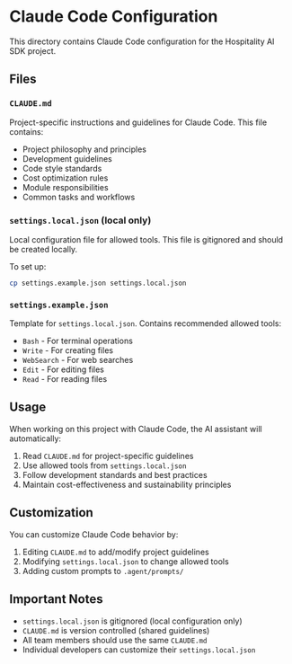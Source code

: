 # Claude Code Configuration

This directory contains Claude Code configuration for the Hospitality AI SDK project.

## Files

### `CLAUDE.md`
Project-specific instructions and guidelines for Claude Code. This file contains:
- Project philosophy and principles
- Development guidelines
- Code style standards
- Cost optimization rules
- Module responsibilities
- Common tasks and workflows

### `settings.local.json` (local only)
Local configuration file for allowed tools. This file is gitignored and should be created locally.

To set up:
```bash
cp settings.example.json settings.local.json
```

### `settings.example.json`
Template for `settings.local.json`. Contains recommended allowed tools:
- `Bash` - For terminal operations
- `Write` - For creating files
- `WebSearch` - For web searches
- `Edit` - For editing files
- `Read` - For reading files

## Usage

When working on this project with Claude Code, the AI assistant will automatically:
1. Read `CLAUDE.md` for project-specific guidelines
2. Use allowed tools from `settings.local.json`
3. Follow development standards and best practices
4. Maintain cost-effectiveness and sustainability principles

## Customization

You can customize Claude Code behavior by:
1. Editing `CLAUDE.md` to add/modify project guidelines
2. Modifying `settings.local.json` to change allowed tools
3. Adding custom prompts to `.agent/prompts/`

## Important Notes

- `settings.local.json` is gitignored (local configuration only)
- `CLAUDE.md` is version controlled (shared guidelines)
- All team members should use the same `CLAUDE.md`
- Individual developers can customize their `settings.local.json`
